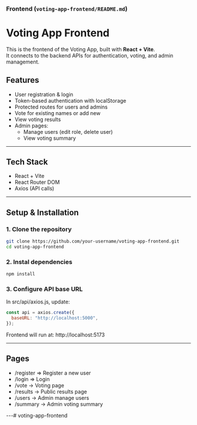 ### Frontend (`voting-app-frontend/README.md`)

# Voting App Frontend

This is the frontend of the Voting App, built with **React + Vite**.  
It connects to the backend APIs for authentication, voting, and admin management.

## Features
- User registration & login
- Token-based authentication with localStorage
- Protected routes for users and admins
- Vote for existing names or add new
- View voting results
- Admin pages:
  - Manage users (edit role, delete user)
  - View voting summary

---

## Tech Stack
- React + Vite
- React Router DOM
- Axios (API calls)

---

## Setup & Installation

### 1. Clone the repository
```bash
git clone https://github.com/your-username/voting-app-frontend.git
cd voting-app-frontend
```

### 2. Instal dependencies
```bash
npm install
```

### 3. Configure API base URL
In src/api/axios.js, update:
```js
const api = axios.create({
  baseURL: "http://localhost:5000",
});
```

Frontend will run at: http://localhost:5173

---

## Pages
- /register => Register a new user
- /login => Login
- /vote → Voting page
- /results → Public results page
- /users → Admin manage users
- /summary → Admin voting summary

---#   v o t i n g - a p p - f r o n t e n d  
 